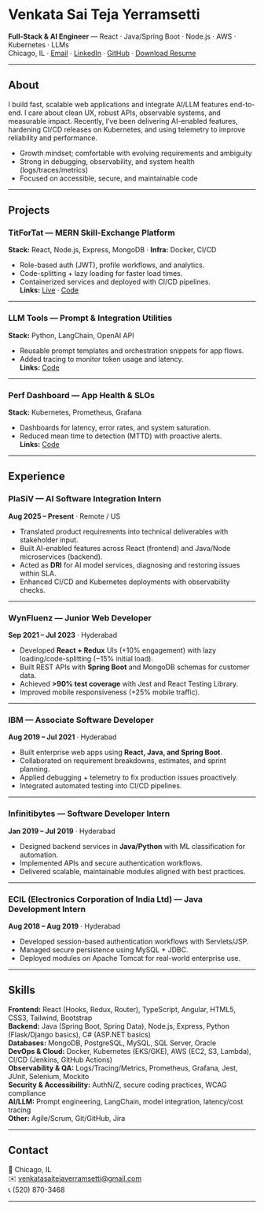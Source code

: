 # Venkata Sai Teja Yerramsetti
**Full-Stack & AI Engineer** — React · Java/Spring Boot · Node.js · AWS · Kubernetes · LLMs  
Chicago, IL · [Email](mailto:venkatasaitejayerramsetti@gmail.com) · [LinkedIn](https://www.linkedin.com/in/venkata-sai-teja-yerramsetti-595511172/) · [GitHub](https://github.com/yerramsetti97) · [Download Resume](Venkata_Sai_Teja_Yerramsetti_Resume.pdf)

---

## About
I build fast, scalable web applications and integrate AI/LLM features end-to-end. I care about clean UX, robust APIs, observable systems, and measurable impact. Recently, I’ve been delivering AI-enabled features, hardening CI/CD releases on Kubernetes, and using telemetry to improve reliability and performance.

- Growth mindset; comfortable with evolving requirements and ambiguity  
- Strong in debugging, observability, and system health (logs/traces/metrics)  
- Focused on accessible, secure, and maintainable code  

---

## Projects

### TitForTat — MERN Skill-Exchange Platform
**Stack:** React, Node.js, Express, MongoDB · **Infra:** Docker, CI/CD  
- Role-based auth (JWT), profile workflows, and analytics.  
- Code-splitting + lazy loading for faster load times.  
- Containerized services and deployed with CI/CD pipelines.  
**Links:** [Live](#) · [Code](#)

---

### LLM Tools — Prompt & Integration Utilities
**Stack:** Python, LangChain, OpenAI API  
- Reusable prompt templates and orchestration snippets for app flows.  
- Added tracing to monitor token usage and latency.  
**Links:** [Code](#)

---

### Perf Dashboard — App Health & SLOs
**Stack:** Kubernetes, Prometheus, Grafana  
- Dashboards for latency, error rates, and system saturation.  
- Reduced mean time to detection (MTTD) with proactive alerts.  
**Links:** [Code](#)

---

## Experience

### PlaSiV — AI Software Integration Intern  
**Aug 2025 – Present** · Remote / US  
- Translated product requirements into technical deliverables with stakeholder input.  
- Built AI-enabled features across React (frontend) and Java/Node microservices (backend).  
- Acted as **DRI** for AI model services, diagnosing and restoring issues within SLA.  
- Enhanced CI/CD and Kubernetes deployments with observability checks.  

---

### WynFluenz — Junior Web Developer  
**Sep 2021 – Jul 2023** · Hyderabad  
- Developed **React + Redux** UIs (+10% engagement) with lazy loading/code-splitting (−15% initial load).  
- Built REST APIs with **Spring Boot** and MongoDB schemas for customer data.  
- Achieved **>90% test coverage** with Jest and React Testing Library.  
- Improved mobile responsiveness (+25% mobile traffic).  

---

### IBM — Associate Software Developer  
**Aug 2019 – Jul 2021** · Hyderabad  
- Built enterprise web apps using **React, Java, and Spring Boot**.  
- Collaborated on requirement breakdowns, estimates, and sprint planning.  
- Applied debugging + telemetry to fix production issues proactively.  
- Integrated automated testing into CI/CD pipelines.  

---

### Infinitibytes — Software Developer Intern  
**Jan 2019 – Jul 2019** · Hyderabad  
- Designed backend services in **Java/Python** with ML classification for automation.  
- Implemented APIs and secure authentication workflows.  
- Delivered scalable, maintainable modules aligned with best practices.  

---

### ECIL (Electronics Corporation of India Ltd) — Java Development Intern  
**Aug 2018 – Aug 2019** · Hyderabad  
- Developed session-based authentication workflows with Servlets/JSP.  
- Managed secure persistence using MySQL + JDBC.  
- Deployed modules on Apache Tomcat for real-world enterprise use.  

---

## Skills
**Frontend:** React (Hooks, Redux, Router), TypeScript, Angular, HTML5, CSS3, Tailwind, Bootstrap  
**Backend:** Java (Spring Boot, Spring Data), Node.js, Express, Python (Flask/Django basics), C# (ASP.NET basics)  
**Databases:** MongoDB, PostgreSQL, MySQL, SQL Server, Oracle  
**DevOps & Cloud:** Docker, Kubernetes (EKS/GKE), AWS (EC2, S3, Lambda), CI/CD (Jenkins, GitHub Actions)  
**Observability & QA:** Logs/Tracing/Metrics, Prometheus, Grafana, Jest, JUnit, Selenium, Mockito  
**Security & Accessibility:** AuthN/Z, secure coding practices, WCAG compliance  
**AI/LLM:** Prompt engineering, LangChain, model integration, latency/cost tracing  
**Other:** Agile/Scrum, Git/GitHub, Jira  

---

## Contact
📍 Chicago, IL  
✉️ [venkatasaitejayerramsetti@gmail.com](mailto:venkatasaitejayerramsetti@gmail.com)  
📞 (520) 870-3468  

---
